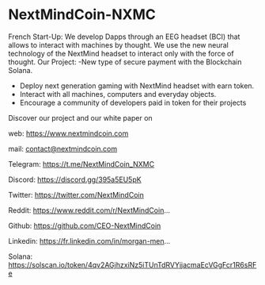 # NextMindCoin-NXMC
French Start-Up: We develop Dapps through an EEG headset (BCI) that allows to interact with machines by thought. We use the new neural technology of the NextMind headset to interact only with the force of thought.
Our Project: 
-New type of secure payment with the Blockchain Solana.
- Deploy next generation gaming with NextMind headset with earn token.
- Interact with all machines, computers and everyday objects.
- Encourage a community of developers paid in token for their projects

Discover our project and our white paper on 

web:  https://www.nextmindcoin.com

mail: contact@nextmindcoin.com

Telegram: https://t.me/NextMindCoin_NXMC

Discord: https://discord.gg/395a5EU5pK

Twitter: https://twitter.com/NextMindCoin

Reddit: https://www.reddit.com/r/NextMindCoin...

Github: https://github.com/CEO-NextMindCoin

Linkedin: https://fr.linkedin.com/in/morgan-men...

Solana: https://solscan.io/token/4qv2AGjhzxiNz5iTUnTdRVYjjacmaEcVGgFcr1R6sRFe
